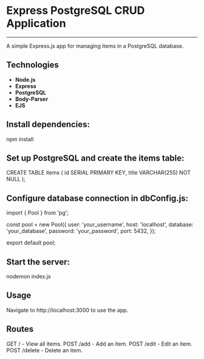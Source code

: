 # Express PostgreSQL CRUD Application
---

A simple Express.js app for managing items in a PostgreSQL database.

## Technologies
- **Node.js**
- **Express**
- **PostgreSQL**
- **Body-Parser**
- **EJS**

Install dependencies:
---
npm install

Set up PostgreSQL and create the items table:
---

CREATE TABLE items (
    id SERIAL PRIMARY KEY,
    title VARCHAR(255) NOT NULL
);

Configure database connection in dbConfig.js:
---

import { Pool } from 'pg';

const pool = new Pool({
  user: 'your_username',
  host: 'localhost',
  database: 'your_database',
  password: 'your_password',
  port: 5432,
});

export default pool;

Start the server:
---
nodemon index.js

Usage
---
Navigate to http://localhost:3000 to use the app.

Routes
---
GET / - View all items.
POST /add - Add an item.
POST /edit - Edit an item.
POST /delete - Delete an item.













